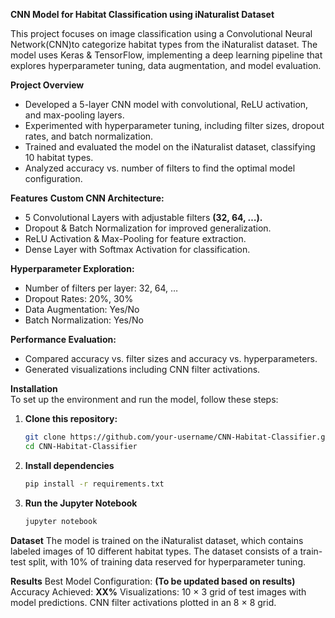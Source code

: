 **CNN Model for Habitat Classification using iNaturalist Dataset**  

This project focuses on image classification using a Convolutional Neural Network(CNN)to categorize habitat types from the iNaturalist dataset. The model uses Keras & TensorFlow, implementing a deep learning pipeline that explores hyperparameter tuning, data augmentation, and model evaluation.

**Project Overview** 
- Developed a 5-layer CNN model with convolutional, ReLU activation, and max-pooling layers.
- Experimented with hyperparameter tuning, including filter sizes, dropout rates, and batch normalization.
- Trained and evaluated the model on the iNaturalist dataset, classifying 10 habitat types.
- Analyzed accuracy vs. number of filters to find the optimal model configuration.

**Features** 
**Custom CNN Architecture:**  
- 5 Convolutional Layers with adjustable filters **(32, 64, …).**  
- Dropout & Batch Normalization for improved generalization.  
- ReLU Activation & Max-Pooling for feature extraction.  
- Dense Layer with Softmax Activation for classification.  

**Hyperparameter Exploration:**  
- Number of filters per layer: 32, 64, …  
- Dropout Rates: 20%, 30%  
- Data Augmentation: Yes/No  
- Batch Normalization: Yes/No  

**Performance Evaluation:**  
- Compared accuracy vs. filter sizes and accuracy vs. hyperparameters.  
- Generated visualizations including CNN filter activations.  

**Installation**  
To set up the environment and run the model, follow these steps:  

  1. **Clone this repository:**  
     ```bash
     git clone https://github.com/your-username/CNN-Habitat-Classifier.git
     cd CNN-Habitat-Classifier
  2. **Install dependencies**
      ```bash
     pip install -r requirements.txt
  4. **Run the Jupyter Notebook**
      ```bash
     jupyter notebook

**Dataset**
The model is trained on the iNaturalist dataset, which contains labeled images of 10 different habitat types. The dataset consists of a train-test split, with 10% of training data reserved for hyperparameter tuning.

**Results**
Best Model Configuration: **(To be updated based on results)**
Accuracy Achieved: **XX%**
Visualizations:
10 × 3 grid of test images with model predictions.
CNN filter activations plotted in an 8 × 8 grid.
